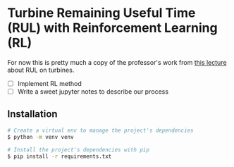 # Turbine Remaining Useful Time (RUL) with Reinforcement Learning (RL)

For now this is pretty much a copy of the professor's work from [this lecture](https://github.com/lompabo/aiiti-course-2021-05) about RUL on turbines.

- [ ] Implement RL method
- [ ] Write a sweet jupyter notes to describe our process

## Installation

```bash
# Create a virtual env to manage the project's dependencies
$ python -m venv venv

# Install the project's dependencies with pip
$ pip install -r requirements.txt
```



